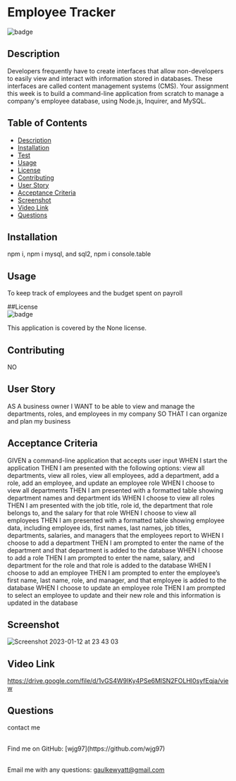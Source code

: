 # Employee Tracker
  
  ![badge](https://img.shields.io/badge/license-None-orange)<br />

  ## Description
  Developers frequently have to create interfaces that allow non-developers to easily view and interact with information stored in databases. These interfaces are called content management systems (CMS). Your assignment this week is to build a command-line application from scratch to manage a company's employee database, using Node.js, Inquirer, and MySQL.

  ## Table of Contents
  - [Description](#description)
  - [Installation](#installation)
  - [Test](#tests)
  - [Usage](#usage)
  - [License](#license)
  - [Contributing](#contributing)
  - [User Story](#userStory)
  - [Acceptance Criteria](#acceptanceCriteria)
  - [Screenshot](#screenShot)
  - [Video Link](#videoLink)
  - [Questions](#questions)

  ## Installation
  npm i, npm i mysql, and sql2, npm i console.table

  ## Usage
  To keep track of employees and the budget spent on payroll

  ##License <br>
  ![badge](https://img.shields.io/badge/license-None-orange)
  <br />

  This application is covered by the None license. 

  ## Contributing
  NO

  ## User Story
  AS A business owner
  I WANT to be able to view and manage the departments, roles, and employees in my company
  SO THAT I can organize and plan my business

  ## Acceptance Criteria
  GIVEN a command-line application that accepts user input
  WHEN I start the application
  THEN I am presented with the following options: view all departments, view all roles, view all employees, add a department, add a role, add an employee, and update an employee role
  WHEN I choose to view all departments
  THEN I am presented with a formatted table showing department names and department ids
  WHEN I choose to view all roles
  THEN I am presented with the job title, role id, the department that role belongs to, and the salary for that role
  WHEN I choose to view all employees
  THEN I am presented with a formatted table showing employee data, including employee ids, first names, last names, job titles, departments, salaries, and managers that the employees report to
  WHEN I choose to add a department
  THEN I am prompted to enter the name of the department and that department is added to the database
  WHEN I choose to add a role
  THEN I am prompted to enter the name, salary, and department for the role and that role is added to the database
  WHEN I choose to add an employee
  THEN I am prompted to enter the employee’s first name, last name, role, and manager, and that employee is added to the database
  WHEN I choose to update an employee role
  THEN I am prompted to select an employee to update and their new role and this information is updated in the database

  ## Screenshot
  ![Screenshot 2023-01-12 at 23 43 03](https://user-images.githubusercontent.com/113846649/212254809-279c1ca5-6dba-42b3-97d9-d12c06ee19bf.png)

  ## Video Link
  https://drive.google.com/file/d/1vGS4W9lKy4PSe6MlSN2FOLHl0syfEqja/view

  ## Questions
  contact me<br />

  <br />
  Find me on GitHub: [wjg97](https://github.com/wjg97)<br />
  <br />

  Email me with any questions: gaulkewyatt@gmail.com<br /><br />
  
